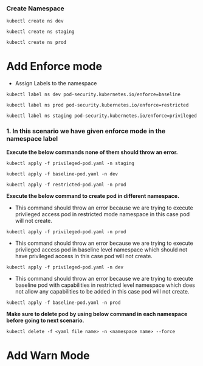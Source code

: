 ### Create Namespace
```
kubectl create ns dev
```
```
kubectl create ns staging
```
```
kubectl create ns prod
```
# Add Enforce mode
- Assign Labels to the namespace
```
kubectl label ns dev pod-security.kubernetes.io/enforce=baseline
```
```
kubectl label ns prod pod-security.kubernetes.io/enforce=restricted
```
```
kubectl label ns staging pod-security.kubernetes.io/enforce=privileged
```
### 1. In this scenario we have given enforce mode in the namespace label
**Execute the below commands none of them should throw an error.**
```
kubectl apply -f privileged-pod.yaml -n staging
```
```
kubectl apply -f baseline-pod.yaml -n dev
```
```
kubectl apply -f restricted-pod.yaml -n prod
```
 
**Execute the below command to create pod in different namespace.**
- This command should throw an error because we are trying to execute privileged access pod in restricted mode namespace in this case pod will not create.
```
kubectl apply -f privileged-pod.yaml -n prod  
```
- This command should throw an error because we are trying to execute privileged access pod in baseline level namespace which should not have privileged access in this case pod will not create.
```
kubectl apply -f privileged-pod.yaml -n dev
```
- This command should throw an error because we are trying to execute baseline pod with capabilities in restricted level namespace which does not allow any capabilities to be added in this case pod will not create.
```
kubectl apply -f baseline-pod.yaml -n prod   
```
**Make sure to delete pod by using below command in each namespace before going to next scenario.**
```
kubectl delete -f <yaml file name> -n <namespace name> --force
```
# Add Warn Mode
